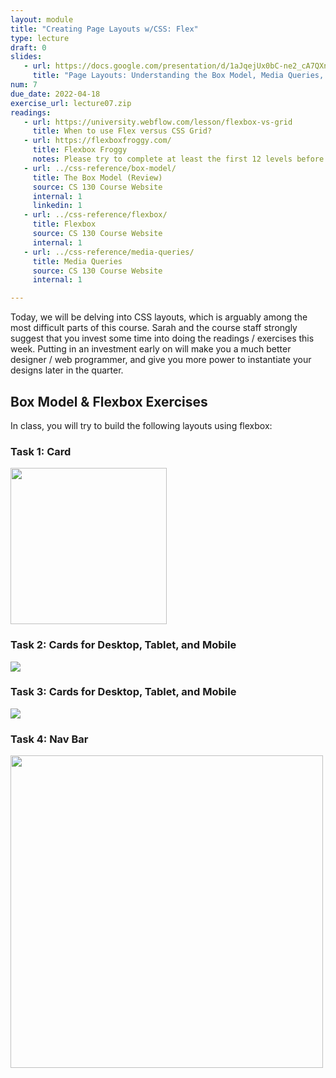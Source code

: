 ```yaml
---
layout: module
title: "Creating Page Layouts w/CSS: Flex"
type: lecture
draft: 0
slides:
   - url: https://docs.google.com/presentation/d/1aJqejUx0bC-ne2_cA7QXnLltvYHjaMcxDeCs2-GEnKw/edit?usp=sharing
     title: "Page Layouts: Understanding the Box Model, Media Queries, and Flexbox"
num: 7
due_date: 2022-04-18
exercise_url: lecture07.zip
readings:
   - url: https://university.webflow.com/lesson/flexbox-vs-grid
     title: When to use Flex versus CSS Grid?
   - url: https://flexboxfroggy.com/
     title: Flexbox Froggy
     notes: Please try to complete at least the first 12 levels before class!
   - url: ../css-reference/box-model/
     title: The Box Model (Review)
     source: CS 130 Course Website
     internal: 1
     linkedin: 1
   - url: ../css-reference/flexbox/
     title: Flexbox
     source: CS 130 Course Website
     internal: 1
   - url: ../css-reference/media-queries/
     title: Media Queries
     source: CS 130 Course Website
     internal: 1

---
```


Today, we will be delving into CSS layouts, which is arguably among the most difficult parts of this course. Sarah and the course staff strongly suggest that you invest some time into doing the readings / exercises this week. Putting in an investment early on will make you a much better designer / web programmer, and give you more power to instantiate your designs later in the quarter.

## Box Model & Flexbox Exercises
In class, you will try to build the following layouts using flexbox:

### Task 1: Card
<img style="width: 250px;" src="/spring2022/assets/images/lecture07/ss1.png" />

### Task 2: Cards for Desktop, Tablet, and Mobile
<img src="/spring2022/assets/images/lecture07/ss2.png" />

### Task 3: Cards for Desktop, Tablet, and Mobile
<img src="/spring2022/assets/images/lecture07/ss3.png" />

### Task 4: Nav Bar
<img style="width: 500px;" src="/spring2022/assets/images/lecture07/ss4.png" />